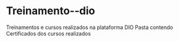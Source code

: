 # Treinamento--dio
Treinamentos e cursos realizados na plataforma DIO
Pasta contendo Certificados dos cursos realizados
